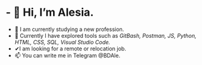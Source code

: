# - 👋 Hi, I’m Alesia.
- 👀 I am currently studying a new profession.
- 🌱 Currently I have explored tools such as _GitBash, Postman, JS, Python, HTML, CSS, SQL, Visual Studio Code._
- ✔I am looking for a remote or relocation job.
- 📫 You can write me in Telegram @BDAle.

<!---
BaAlesia/BaAlesia is a ✨ special ✨ repository because its `README.md` (this file) appears on your GitHub profile.
You can click the Preview link to take a look at your changes.
--->
